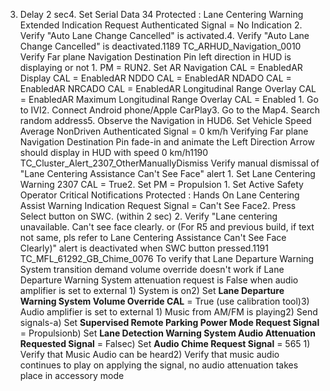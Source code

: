 3. Delay 2 sec4. Set Serial Data 34 Protected : Lane Centering Warning Extended Indication Request Authenticated Signal = No Indication 2. Verify "Auto Lane Change Cancelled" is activated.4. Verify "Auto Lane Change Cancelled" is deactivated.1189 TC_ARHUD_Navigation_0010 Verify Far plane Navigation Destination Pin left direction in HUD is displaying or not 1. PM = RUN2. Set AR Navigation CAL = EnabledAR Display CAL = EnabledAR NDDO CAL = EnabledAR NDADO CAL = EnabledAR NRCADO CAL = EnabledAR Longitudinal Range Overlay CAL = EnabledAR Maximum Longitudinal Range Overlay CAL = Enabled 1. Go to IVI2. Connect Android phone/Apple CarPlay3. Go to the Map4. Search random address5. Observe the Navigation in HUD6. Set Vehicle Speed Average NonDriven Authenticated Signal = 0 km/h Verifying Far plane Navigation Destination Pin fade-in and animate the Left Direction Arrow should display in HUD with speed 0 km/h1190 TC_Cluster_Alert_2307_OtherManuallyDismiss Verify manual dismissal of "Lane Centering Assistance Can't See Face" alert 1. Set Lane Centering Warning 2307 CAL = True2. Set PM = Propulsion 1. Set Active Safety Operator Critical Notifications Protected : Hands On Lane Centering Assist Warning Indication Request Signal = Can't See Face2. Press Select button on SWC. (within 2 sec) 2. Verify "Lane centering unavailable. Can't see face clearly. or (For R5 and previous build, if text not same, pls refer to Lane Centering Assistance Can't See Face Clearly)" alert is deactivated when SWC button pressed.1191 TC_MFL_61292_GB_Chime_0076 To verify that Lane Departure Warning System transition demand volume override doesn't work if Lane Departure Warning System attenuation request is False when audio amplifier is set to external 1) System is on2) Set **Lane Departure Warning System Volume Override CAL** = True (use calibration tool)3) Audio amplifier is set to external 1) Music from AM/FM is playing2) Send signals-a) Set **Supervised Remote Parking Power Mode Request Signal** = Propulsionb) Set **Lane Detection Warning System Audio Attenuation Requested Signal** = Falsec) Set **Audio Chime Request Signal** = 565 1) Verify that Music Audio can be heard2) Verify that music audio continues to play on applying the signal, no audio attenuation takes place in accessory mode